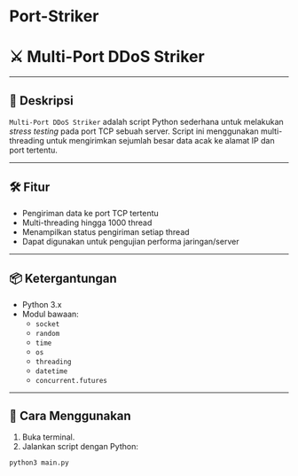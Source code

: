 # Port-Striker
# ⚔️ Multi-Port DDoS Striker

---

## 🧾 Deskripsi

`Multi-Port DDoS Striker` adalah script Python sederhana untuk melakukan _stress testing_ pada port TCP sebuah server. Script ini menggunakan multi-threading untuk mengirimkan sejumlah besar data acak ke alamat IP dan port tertentu.

---

## 🛠️ Fitur

- Pengiriman data ke port TCP tertentu
- Multi-threading hingga 1000 thread
- Menampilkan status pengiriman setiap thread
- Dapat digunakan untuk pengujian performa jaringan/server

---

## 📦 Ketergantungan

- Python 3.x
- Modul bawaan:
  - `socket`
  - `random`
  - `time`
  - `os`
  - `threading`
  - `datetime`
  - `concurrent.futures`

---

## 🚀 Cara Menggunakan

1. Buka terminal.
2. Jalankan script dengan Python:

```bash
python3 main.py
